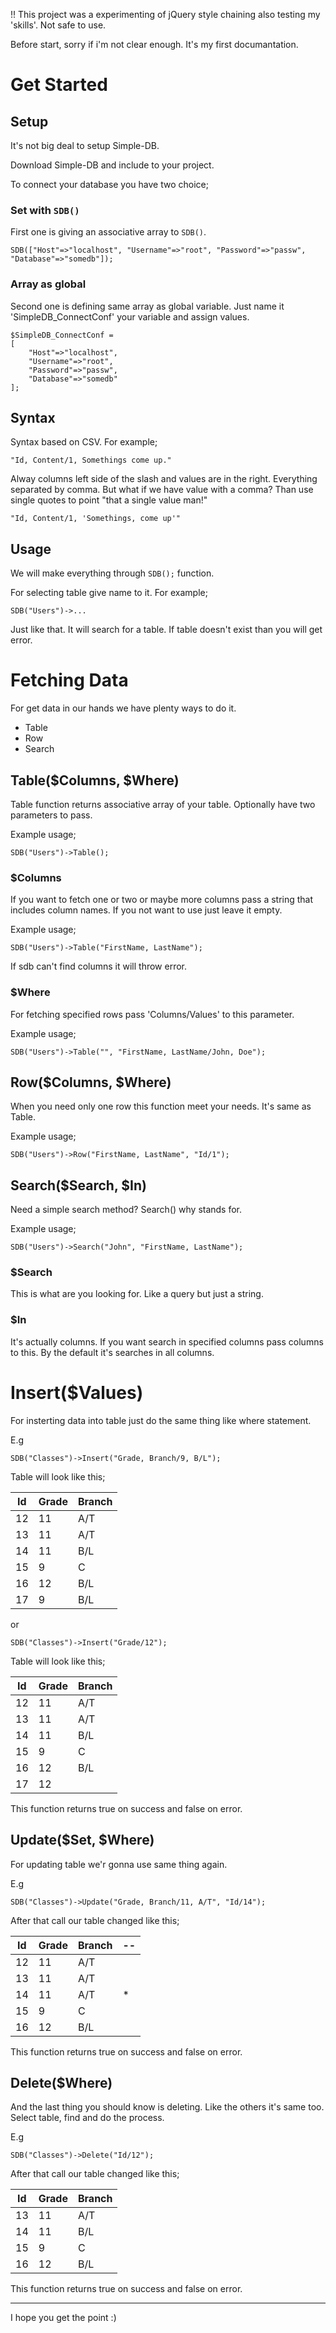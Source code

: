 !! This project was a experimenting of jQuery style chaining also testing my 'skills'. Not safe to use.

Before start, sorry if i'm not clear enough. It's my first documantation. 

# Get Started
## Setup
It's not big deal to setup Simple-DB.

Download Simple-DB and include to your project.

To connect your database you have two choice;

### Set with `SDB()`
First one is giving an associative array to `SDB()`.

`SDB(["Host"=>"localhost", "Username"=>"root", "Password"=>"passw", "Database"=>"somedb"]);`

### Array as global
Second one is defining same array as global variable. Just name it 'SimpleDB_ConnectConf' your variable and assign values.

```
$SimpleDB_ConnectConf = 
[
    "Host"=>"localhost",
    "Username"=>"root",
    "Password"=>"passw",
    "Database"=>"somedb"
];
```

## Syntax
Syntax based on CSV. For example;

`"Id, Content/1, Somethings come up."`

Alway columns left side of the slash and values are in the right. Everything separated by comma. But what if we have value with a comma? Than use single quotes to point "that a single value man!"

`"Id, Content/1, 'Somethings, come up'"`

## Usage
We will make everything through `SDB();` function.

For selecting table give name to it. For example;

`SDB("Users")->...`

Just like that. It will search for a table. If table doesn't exist than you will get error.

# Fetching Data
For get data in our hands we have plenty ways to do it.

* Table
* Row
* Search

## Table($Columns, $Where)
Table function returns associative array of your table. Optionally have two parameters to pass.

Example usage;

`SDB("Users")->Table();`

### $Columns
If you want to fetch one or two or maybe more columns pass a string that includes column names. If you not want to use just leave it empty.

Example usage;

`SDB("Users")->Table("FirstName, LastName");`

If sdb can't find columns it will throw error.

### $Where
For fetching specified rows pass 'Columns/Values' to this parameter.

Example usage;

`SDB("Users")->Table("", "FirstName, LastName/John, Doe");`

## Row($Columns, $Where)
When you need only one row this function meet your needs. It's same as Table.

Example usage;

`SDB("Users")->Row("FirstName, LastName", "Id/1");`

## Search($Search, $In)
Need a simple search method? Search() why stands for.

Example usage;

`SDB("Users")->Search("John", "FirstName, LastName");`

### $Search
This is what are you looking for. Like a query but just a string.

### $In
It's actually columns. If you want search in specified columns pass columns to this. By the default it's searches in all columns.

# Insert($Values)
For insterting data into table just do the same thing like where statement.

E.g

`SDB("Classes")->Insert("Grade, Branch/9, B/L");`

Table will look like this;

|Id|Grade|Branch|
|--|-----|------|
|12|11|A/T|
|13|11|A/T|
|14|11|B/L|
|15|9|C|
|16|12|B/L|
|17|9|B/L|

or

`SDB("Classes")->Insert("Grade/12");`

Table will look like this;

|Id|Grade|Branch|
|--|-----|------|
|12|11|A/T|
|13|11|A/T|
|14|11|B/L|
|15|9|C|
|16|12|B/L|
|17|12||

This function returns true on success and false on error.

## Update($Set, $Where)
For updating table we'r gonna use same thing again.

E.g

`SDB("Classes")->Update("Grade, Branch/11, A/T", "Id/14");`

After that call our table changed like this;

|Id|Grade|Branch|--|
|--|-----|------|--|
|12|11|A/T||
|13|11|A/T||
|14|11|A/T|*|
|15|9|C||
|16|12|B/L||

This function returns true on success and false on error.

## Delete($Where)
And the last thing you should know is deleting. Like the others it's same too. Select table, find and do the process.

E.g

`SDB("Classes")->Delete("Id/12");`

After that call our table changed like this;

|Id|Grade|Branch|
|--|-----|------|
|13|11|A/T|
|14|11|B/L|
|15|9|C|
|16|12|B/L|

This function returns true on success and false on error.

***
I hope you get the point :)
